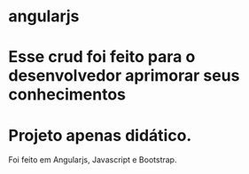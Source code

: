 # angularjs

# Esse crud foi feito para o desenvolvedor aprimorar seus conhecimentos
# Projeto apenas didático.

Foi feito em Angularjs, Javascript e Bootstrap.